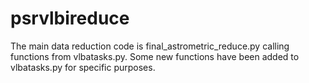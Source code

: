 # psrvlbireduce
The main data reduction code is final_astrometric_reduce.py calling functions from vlbatasks.py.
Some new functions have been added to vlbatasks.py for specific purposes.
